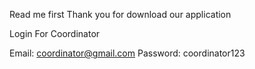 Read me first
Thank you for download our application 

Login For Coordinator

Email: coordinator@gmail.com
Password: coordinator123

